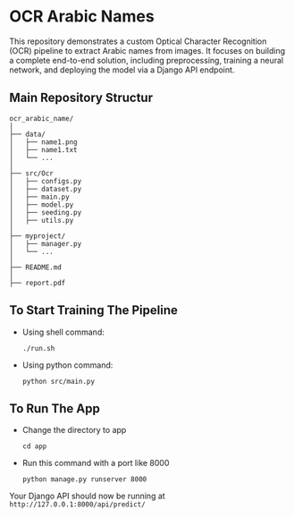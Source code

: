 # OCR Arabic Names
This repository demonstrates a custom Optical Character Recognition (OCR) pipeline to extract Arabic names from images. It focuses on building a complete end-to-end solution, including preprocessing, training a neural network, and deploying the model via a Django API endpoint.

## Main Repository Structur
```
ocr_arabic_name/
│
├── data/
│   ├── name1.png
│   ├── name1.txt
│   └── ...
│
├── src/Ocr
│   ├── configs.py           
│   ├── dataset.py    
│   ├── main.py           
│   ├── model.py     
│   ├── seeding.py            
│   ├── utils.py         
│
├── myproject/
│   ├── manager.py
│   └── ...
│
├── README.md               
│
├── report.pdf              
```

## To Start Training The Pipeline
- Using shell command:

     ```./run.sh```

- Using python command:

     ```python src/main.py```

## To Run The App
- Change the directory to app

     ```cd app```

- Run this command with a port like 8000

     ``` python manage.py runserver 8000 ```

Your Django API should now be running at ```http://127.0.0.1:8000/api/predict/```